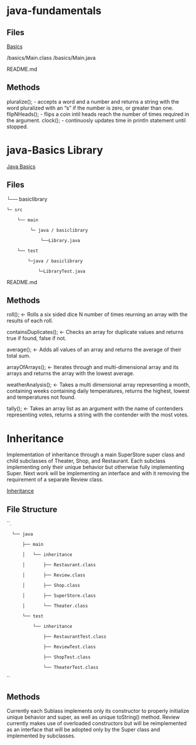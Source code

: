 # java-fundamentals

## Files

[Basics](/basics/Main.java)

/basics/Main.class
/basics/Main.java

README.md

## Methods
pluralize(); - accepts a word and a number and returns a string with the word pluralized with an “s” if the number is zero, or greater than one.
flipNHeads(); - flips a coin intil heads reach the number of times required in the argument.
clock(); - continuosly updates time in println statement until stopped.

# java-Basics Library
[Java Basics](/basiclibrary/src/main/java/basiclibrary/Library.java)
## Files


└── basiclibrary

    └─ src
    
        └── main
        
             └─ java / basiclibrary
             
                 └──Library.java
                 
        └── test
        
            └─java / basiclibrary
            
                └─LibraryTest.java
                
README.md


## Methods
roll(); <- Rolls a six sided dice N number of times reurning an array with the results of each roll.

containsDuplicates(); <- Checks an array for duplicate values and returns true if found, false if not.

average(); <- Adds all values of an array and returns the average of their total sum.

arrayOfArrays(); <- Iterates through and multi-dimensional array and its arrays and returns the array with the lowest average.

weatherAnalysis(); <- Takes a multi dimensional array representing a month, containing weeks containing daily temperatures, returns the highest, lowest and temperatures not found.

tally(); <- Takes an array list as an argument with the name of contenders representing votes, returns a string with the contender with the most votes. 


# Inheritance
Implementation of inheritance through a main SuperStore super class and child subclasses of Theater, Shop, and Restaurant. Each subclass implementing only their unique behavior but otherwise fully implementing Super. Next work will be implementing an interface and with it removing the requirement of a separate Review class.

[Inheritance](inheritance/src/main/java/inheritance)

## File Structure
``.


      └── java

          ├── main

          │   └── inheritance

          │       ├── Restaurant.class

          │       ├── Review.class

          │       ├── Shop.class

          │       ├── SuperStore.class

          │       └── Theater.class

          └── test

              └── inheritance

                  ├── RestaurantTest.class

                  ├── ReviewTest.class

                  ├── ShopTest.class

                  └── TheaterTest.class

``

## Methods

Currently each Sublass implements only its constructor to properly initialize unique behavior and super, as well as unique toString() method. Review currently makes use of overloaded constructors but will be reimplemented as an interface that will be adopted only by the Super class and implemented by subclasses.
